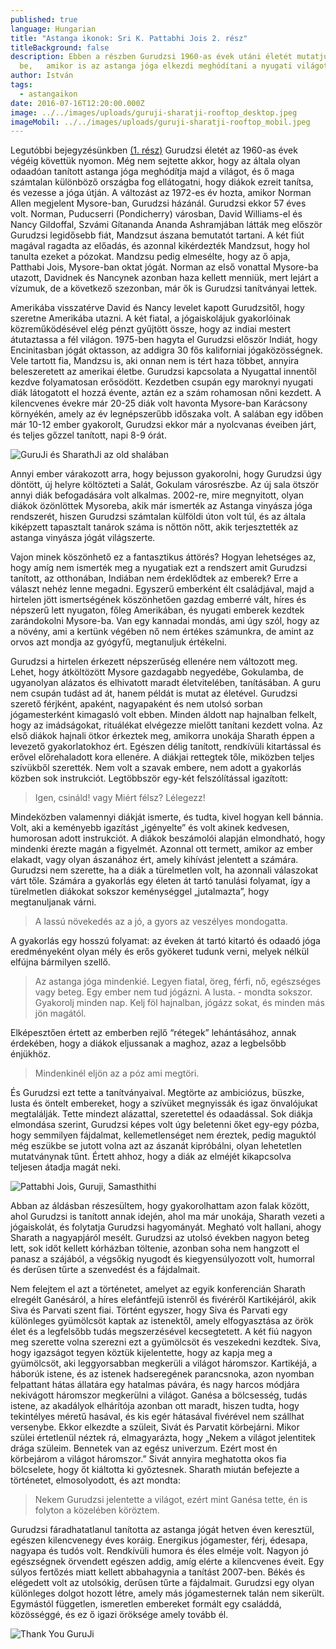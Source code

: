 ```yaml
---
published: true
language: Hungarian
title: "Astanga ikonok: Sri K. Pattabhi Jois 2. rész"
titleBackground: false
description: Ebben a részben Gurudzsi 1960-as évek utáni életét mutatjuk
  be,   amikor is az astanga jóga elkezdi meghódítani a nyugati világot
author: István
tags:
  - astangaikon
date: 2016-07-16T12:20:00.000Z
image: ../../images/uploads/guruji-sharatji-rooftop_desktop.jpeg
imageMobil: ../../images/uploads/guruji-sharatji-rooftop_mobil.jpeg
---
```

Legutóbbi bejegyzésünkben [(1. rész)](https://bandha.works/blog/astanga-ikonok-sri-k-pattabhi-jois-1-resz/) Gurudzsi
életét az 1960-as évek végéig követtük nyomon. Még nem sejtette akkor, hogy az általa olyan odaadóan tanított astanga
jóga meghódítja majd a világot, és ő maga számtalan különböző országba fog ellátogatni, hogy diákok ezreit tanítsa, és
vezesse a jóga útján. A változást az 1972-es év hozta, amikor Norman Allen megjelent Mysore-ban, Gurudzsi házánál.
Gurudzsi ekkor 57 éves volt. Norman, Puducserri (Pondicherry) városban, David Williams-el és Nancy Gildoffal, Szvámi
Gítananda Ananda Ashramjában látták meg először Gurudzsi legidősebb fiát, Mandzsut ászana bemutatót tartani. A két fiút
magával ragadta az előadás, és azonnal kikérdezték Mandzsut, hogy hol tanulta ezeket a pózokat. Mandzsu pedig elmesélte,
hogy az ő apja, Patthabi Jois, Mysore-ban oktat jógát. Norman az első vonattal Mysore-ba utazott, Davidnek és Nancynek
azonban haza kellett menniük, mert lejárt a vízumuk, de a következő szezonban, már ők is Gurudzsi tanítványai lettek.

Amerikába visszatérve David és Nancy levelet kapott Gurudzsitől, hogy szeretne Amerikába utazni. A két fiatal, a
jógaiskolájuk gyakorlóinak közreműködésével elég pénzt gyűjtött össze, hogy az indiai mestert átutaztassa a fél világon.
1975-ben hagyta el Gurudzsi először Indiát, hogy Encinitasban jógát oktasson, az addigra 30 fős kaliforniai
jógaközösségnek. Vele tartott fia, Mandzsu is, aki onnan nem is tért haza többet, annyira beleszeretett az amerikai
életbe. Gurudzsi kapcsolata a Nyugattal innentől kezdve folyamatosan erősödött. Kezdetben csupán egy maroknyi nyugati
diák látogatott el hozzá évente, aztán ez a szám rohamosan nőni kezdett. A kilencvenes évekre már 20-25 diák volt
havonta Mysore-ban Karácsony környékén, amely az év legnépszerűbb időszaka volt. A salában egy időben már 10-12 ember
gyakorolt, Gurudzsi ekkor már a nyolcvanas éveiben járt, és teljes gőzzel tanított, napi 8-9 órát.

![GuruJi és SharathJi az old shalában](../../images/uploads/guruji-sharath.jpeg)

Annyi ember várakozott arra, hogy bejusson gyakorolni, hogy Gurudzsi úgy döntött, új helyre költözteti a Salát, Gokulam
városrészbe. Az új sala ötször annyi diák befogadására volt alkalmas. 2002-re, mire megnyitott, olyan diákok özönlöttek
Mysoreba, akik már ismerték az Astanga vinyásza jóga rendszerét, hiszen Gurudzsi számtalan külföldi úton volt túl, és az
általa kiképzett tapasztalt tanárok száma is nőttön nőtt, akik terjesztették az astanga vinyásza jógát világszerte.

Vajon minek köszönhető ez a fantasztikus áttörés? Hogyan lehetséges az, hogy amíg nem ismerték meg a nyugatiak ezt a
rendszert amit Gurudzsi tanított, az otthonában, Indiában nem érdeklődtek az emberek? Erre a választ nehéz lenne
megadni. Egyszerű emberként élt családjával, majd a hirtelen jött ismertségének köszönhetően gazdag emberré vált, híres
és népszerű lett nyugaton, főleg Amerikában, és nyugati emberek kezdtek zarándokolni Mysore-ba. Van egy kannadai mondás,
ami úgy szól, hogy az a növény, ami a kertünk végében nő nem értékes számunkra, de amint az orvos azt mondja az gyógyfű,
megtanuljuk értékelni.

Gurudzsi a hirtelen érkezett népszerűség ellenére nem változott meg. Lehet, hogy átköltözött Mysore gazdagabb negyedébe,
Gokulamba, de ugyanolyan alázatos és elhivatott maradt életvitelében, tanításában. A guru nem csupán tudást ad át, hanem
példát is mutat az életével. Gurudzsi szerető férjként, apaként, nagyapaként és nem utolsó sorban jógamesterként
kimagasló volt ebben. Minden áldott nap hajnalban felkelt, hogy az imádságokat, rituálékat elvégezze mielőtt tanítani
kezdett volna. Az első diákok hajnali ötkor érkeztek meg, amikorra unokája Sharath éppen a levezető gyakorlatokhoz ért.
Egészen délig tanított, rendkívüli kitartással és erővel előrehaladott kora ellenére. A diákjai rettegtek tőle, miközben
teljes szívükből szerették. Nem volt a szavak embere, nem adott a gyakorlás közben sok instrukciót. Legtöbbször egy-két
felszólítással igazított:

> Igen, csináld! vagy Miért félsz? Lélegezz!

Mindeközben valamennyi diákját ismerte, és tudta, kivel hogyan kell bánnia. Volt, aki a keményebb igazítást „igényelte”
és volt akinek kedvesen, humorosan adott instrukciót. A diákok beszámolói alapján elmondható, hogy mindenki érezte magán
a figyelmét. Azonnal ott termett, amikor az ember elakadt, vagy olyan ászanához ért, amely kihívást jelentett a számára.
Gurudzsi nem szerette, ha a diák a türelmetlen volt, ha azonnali válaszokat várt tőle. Számára a gyakorlás egy életen át
tartó tanulási folyamat, így a türelmetlen diákokat sokszor keménységgel „jutalmazta”, hogy megtanuljanak várni.

> A lassú növekedés az a jó, a gyors az veszélyes mondogatta.

A gyakorlás egy hosszú folyamat: az éveken át tartó kitartó és odaadó jóga eredményeként olyan mély és erős gyökeret
tudunk verni, melyek nélkül elfújna bármilyen szellő.

> Az astanga jóga mindenkié. Legyen fiatal, öreg, férfi, nő, egészséges vagy beteg. Egy ember nem tud jógázni. A
> lusta. - mondta sokszor. Gyakorolj minden nap. Kelj föl hajnalban, jógázz sokat, és minden más jön magától.

Elképesztően értett az emberben rejlő “rétegek” lehántásához, annak érdekében, hogy a diákok eljussanak a maghoz, azaz a
legbelsőbb énjükhöz.

> Mindenkinél eljön az a póz ami megtöri.

És Gurudzsi ezt tette a tanítványaival. Megtörte az ambiciózus, büszke, lusta és öntelt embereket, hogy a szívüket
megnyissák és igaz önvalójukat megtalálják. Tette mindezt alázattal, szeretettel és odaadással. Sok diákja elmondása
szerint, Gurudzsi képes volt úgy beletenni őket egy-egy pózba, hogy semmilyen fájdalmat, kellemetlenséget nem éreztek,
pedig maguktól még eszükbe se jutott volna azt az ászanát kipróbálni, olyan lehetetlen mutatványnak tűnt. Értett ahhoz,
hogy a diák az elméjét kikapcsolva teljesen átadja magát neki.

![Pattabhi Jois, Guruji, Samasthithi](../../images/uploads/gj2.jpeg)

Abban az áldásban részesültem, hogy gyakorolhattam azon falak között, ahol Gurudzsi is tanított annak idején, ahol ma
már unokája, Sharath vezeti a jógaiskolát, és folytatja Gurudzsi hagyományát. Megható volt hallani, ahogy Sharath a
nagyapjáról mesélt. Gurudzsi az utolsó években nagyon beteg lett, sok időt kellett kórházban töltenie, azonban soha nem
hangzott el panasz a szájából, a végsőkig nyugodt és kiegyensúlyozott volt, humorral és derűsen tűrte a szenvedést és a
fájdalmait.

Nem felejtem el azt a történetet, amelyet az egyik konferencián Sharath elregélt Ganésáról, a híres elefántfejű istenről
és fivéréről Kartikéjáról, akik Siva és Parvati szent fiai. Történt egyszer, hogy Siva és Parvati egy különleges
gyümölcsöt kaptak az istenektől, amely elfogyasztása az örök élet és a legfelsőbb tudás megszerzésével kecsegtetett. A
két fiú nagyon meg szerette volna szerezni ezt a gyümölcsöt és veszekedni kezdtek. Siva, hogy igazságot tegyen köztük
kijelentette, hogy az kapja meg a gyümölcsöt, aki leggyorsabban megkerüli a világot háromszor. Kartikéjá, a háborúk
istene, és az istenek hadseregének parancsnoka, azon nyomban felpattant hátas állatára egy hatalmas pávára, és nagy
harcos módjára nekivágott háromszor megkerülni a világot. Ganésa a bölcsesség, tudás istene, az akadályok elhárítója
azonban ott maradt, hiszen tudta, hogy tekintélyes méretű hasával, és kis egér hátasával fivérével nem szállhat
versenybe. Ekkor elkezdte a szüleit, Sivát és Parvatit körbejárni. Mikor szülei értetlenül néztek rá, elmagyarázta, hogy
„Nekem a világot jelentitek drága szüleim. Bennetek van az egész univerzum. Ezért most én körbejárom a világot
háromszor.” Sivát annyira meghatotta okos fia bölcselete, hogy őt kiáltotta ki győztesnek. Sharath miután befejezte a
történetet, elmosolyodott, és azt mondta:

> Nekem Gurudzsi jelentette a világot, ezért mint Ganésa tette, én is folyton a közelében köröztem.

Gurudzsi fáradhatatlanul tanította az astanga jógát hetven éven keresztül, egészen kilencvenegy éves koráig. Energikus
jógamester, férj, édesapa, nagyapa és tudós volt. Rendkívüli humora és éles elméje volt. Nagyon jó egészségnek örvendett
egészen addig, amíg elérte a kilencvenes éveit. Egy súlyos fertőzés miatt kellett abbahagynia a tanítást 2007-ben. Békés
és elégedett volt az utolsókig, derűsen tűrte a fájdalmait. Gurudzsi egy olyan különleges dolgot hozott létre, amely más
jógamesternek talán nem sikerült. Egymástól független, ismeretlen embereket formált egy családdá, közösséggé, és ez ő
igazi öröksége amely tovább él.

![Thank You GuruJi](../../images/uploads/gj-1.jpeg)

